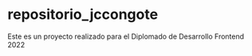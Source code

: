 # repositorio_jccongote
Este es un proyecto realizado para el Diplomado de Desarrollo Frontend 2022
